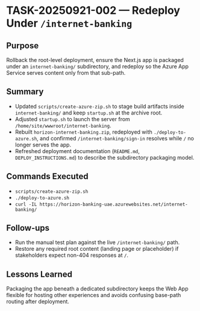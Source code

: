 # TASK-20250921-002 — Redeploy Under `/internet-banking`

## Purpose
Rollback the root-level deployment, ensure the Next.js app is packaged under an `internet-banking/` subdirectory, and redeploy so the Azure App Service serves content only from that sub-path.

## Summary
- Updated `scripts/create-azure-zip.sh` to stage build artifacts inside `internet-banking/` and keep `startup.sh` at the archive root.
- Adjusted `startup.sh` to launch the server from `/home/site/wwwroot/internet-banking`.
- Rebuilt `horizon-internet-banking.zip`, redeployed with `./deploy-to-azure.sh`, and confirmed `/internet-banking/sign-in` resolves while `/` no longer serves the app.
- Refreshed deployment documentation (`README.md`, `DEPLOY_INSTRUCTIONS.md`) to describe the subdirectory packaging model.

## Commands Executed
- `scripts/create-azure-zip.sh`
- `./deploy-to-azure.sh`
- `curl -IL https://horizon-banking-uae.azurewebsites.net/internet-banking/`

## Follow-ups
- Run the manual test plan against the live `/internet-banking/` path.
- Restore any required root content (landing page or placeholder) if stakeholders expect non-404 responses at `/`.

## Lessons Learned
Packaging the app beneath a dedicated subdirectory keeps the Web App flexible for hosting other experiences and avoids confusing base-path routing after deployment.
